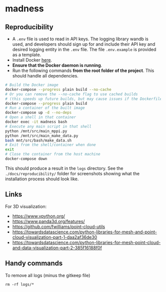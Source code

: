 # madness

## Reproducibility

- A ```.env``` file is used to read in API keys. The logging library wandb is used, and developers should sign up for and include their API key and desired logging entity in the ```.env``` file. The file ```.env.example``` is provided as a template.
- Install Docker [here](https://docs.docker.com/engine/install/).
- **Ensure that the Docker daemon is running**.
- Run the following commands **from the root folder of the project**. This should handle all dependencies.

```bash
# Build the Docker image
docker-compose --progress plain build --no-cache
# Or you can remove the --no-cache flag to use cached builds
# (this speeds up future builds, but may cause issues if the Dockerfile is edited)
docker-compose --progress plain build
# Run a container of the built image
docker-compose up -d --no-deps
# Open a shell in that container
docker exec -it madness bash
# Execute any main script in that shell
python /mnt/src/main_mppi.py
python /mnt/src/main_make_data.py
bash mnt/src/bash/make_data.sh 
# Exit from the shell/container when done
exit
# Close the container from the host machine
docker-compose down
```

This should produce a result in the ```logs``` directory. See the ```./docs/reproducibility/``` folder for screenshots showing what the installation process should look like.

## Links

For 3D visualization:

- https://www.vpython.org/
- https://www.panda3d.org/features/
- https://github.com/fwilliams/point-cloud-utils
- https://towardsdatascience.com/python-libraries-for-mesh-and-point-cloud-visualization-part-1-daa2af36de30
- https://towardsdatascience.com/python-libraries-for-mesh-point-cloud-and-data-visualization-part-2-385f16188f0f

## Handy commands

To remove all logs (minus the gitkeep file)
```
rm -rf logs/*
```

